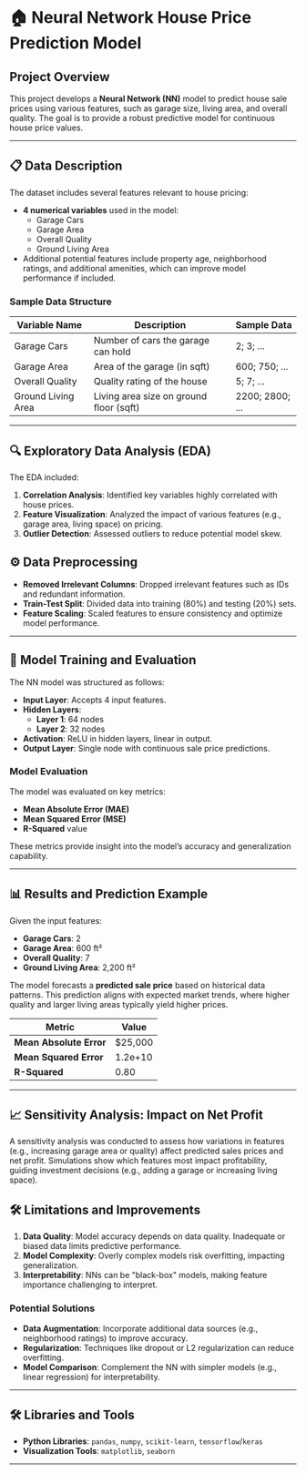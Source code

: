 # 🏠 Neural Network House Price Prediction Model

## Project Overview
This project develops a **Neural Network (NN)** model to predict house sale prices using various features, such as garage size, living area, and overall quality. The goal is to provide a robust predictive model for continuous house price values.

---

## 📋 Data Description
The dataset includes several features relevant to house pricing:
- **4 numerical variables** used in the model:
  - Garage Cars
  - Garage Area
  - Overall Quality
  - Ground Living Area
- Additional potential features include property age, neighborhood ratings, and additional amenities, which can improve model performance if included.

### Sample Data Structure
| Variable Name      | Description                           | Sample Data         |
| ------------------ | ------------------------------------- | ------------------- |
| Garage Cars        | Number of cars the garage can hold    | 2; 3; ...           |
| Garage Area        | Area of the garage (in sqft)         | 600; 750; ...       |
| Overall Quality    | Quality rating of the house          | 5; 7; ...           |
| Ground Living Area | Living area size on ground floor (sqft) | 2200; 2800; ... |

---

## 🔍 Exploratory Data Analysis (EDA)
The EDA included:
1. **Correlation Analysis**: Identified key variables highly correlated with house prices.
2. **Feature Visualization**: Analyzed the impact of various features (e.g., garage area, living space) on pricing.
3. **Outlier Detection**: Assessed outliers to reduce potential model skew.

## ⚙️ Data Preprocessing
- **Removed Irrelevant Columns**: Dropped irrelevant features such as IDs and redundant information.
- **Train-Test Split**: Divided data into training (80%) and testing (20%) sets.
- **Feature Scaling**: Scaled features to ensure consistency and optimize model performance.

---

## 🚀 Model Training and Evaluation
The NN model was structured as follows:
- **Input Layer**: Accepts 4 input features.
- **Hidden Layers**:
  - **Layer 1**: 64 nodes
  - **Layer 2**: 32 nodes
- **Activation**: ReLU in hidden layers, linear in output.
- **Output Layer**: Single node with continuous sale price predictions.

### Model Evaluation
The model was evaluated on key metrics:
- **Mean Absolute Error (MAE)**
- **Mean Squared Error (MSE)**
- **R-Squared** value

These metrics provide insight into the model’s accuracy and generalization capability.

---

## 📊 Results and Prediction Example
Given the input features:
- **Garage Cars**: 2
- **Garage Area**: 600 ft²
- **Overall Quality**: 7
- **Ground Living Area**: 2,200 ft²

The model forecasts a **predicted sale price** based on historical data patterns. This prediction aligns with expected market trends, where higher quality and larger living areas typically yield higher prices.

| Metric               | Value            |
| -------------------- | ---------------- |
| **Mean Absolute Error**     | $25,000       |
| **Mean Squared Error**      | 1.2e+10       |
| **R-Squared**               | 0.80          |

---

## 📈 Sensitivity Analysis: Impact on Net Profit
A sensitivity analysis was conducted to assess how variations in features (e.g., increasing garage area or quality) affect predicted sales prices and net profit. Simulations show which features most impact profitability, guiding investment decisions (e.g., adding a garage or increasing living space).

## 🛠️ Limitations and Improvements
1. **Data Quality**: Model accuracy depends on data quality. Inadequate or biased data limits predictive performance.
2. **Model Complexity**: Overly complex models risk overfitting, impacting generalization.
3. **Interpretability**: NNs can be "black-box" models, making feature importance challenging to interpret.

### Potential Solutions
- **Data Augmentation**: Incorporate additional data sources (e.g., neighborhood ratings) to improve accuracy.
- **Regularization**: Techniques like dropout or L2 regularization can reduce overfitting.
- **Model Comparison**: Complement the NN with simpler models (e.g., linear regression) for interpretability.

---

## 🛠️ Libraries and Tools
- **Python Libraries**: `pandas`, `numpy`, `scikit-learn`, `tensorflow`/`keras`
- **Visualization Tools**: `matplotlib`, `seaborn`

---

